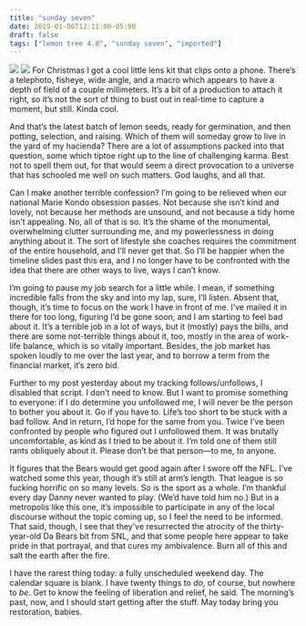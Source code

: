 ```yaml
---
title: "sunday seven"
date: 2019-01-06T12:11:00-05:00
draft: false
tags: ["lemon tree 4.0", "sunday seven", "imported"]
---
```

<img src="/2019/img/181776060715_0.jpg "/>
<img src="/2019/img/181776060715_1.jpg "/>
For Christmas I got a cool little lens kit that clips onto a phone. There’s a telephoto, fisheye, wide angle, and a macro which appears to have a depth of field of a couple millimeters. It’s a bit of a production to attach it right, so it’s not the sort of thing to bust out in real-time to capture a moment, but still. Kinda cool.</p><p>And that’s the latest batch of lemon seeds, ready for germination, and then potting, selection, and raising. Which of them will someday grow to live in the yard of my hacienda? There are a lot of assumptions packed into that question, some which tiptoe right up to the line of challenging karma. Best not to spell them out, for that would seem a direct provocation to a universe that has schooled me well on such matters. God laughs, and all that.

Can I make another terrible confession? I’m going to be relieved when our national Marie Kondo obsession passes. Not because she isn’t kind and lovely, not because her methods are unsound, and not because a tidy home isn’t appealing. No, all of that is so. It’s the shame of the monumental, overwhelming clutter surrounding me, and my powerlessness in doing anything about it. The sort of lifestyle she coaches requires the commitment of the entire household, and I’ll never get that. So I’ll be happier when the timeline slides past this era, and I no longer have to be confronted with the idea that there are other ways to live, ways I can’t know.

I’m going to pause my job search for a little while. I mean, if something incredible falls from the sky and into my lap, sure, I’ll listen. Absent that, though, it’s time to focus on the work I have in front of me. I’ve mailed it in there for too long, figuring I’d be gone soon, and I am starting to feel bad about it. It’s a terrible job in a lot of ways, but it (mostly) pays the bills, and there are some not-terrible things about it, too, mostly in the area of work-life balance, which is so vitally important. Besides, the job market has spoken loudly to me over the last year, and to borrow a term from the financial market, it’s zero bid.

Further to my post yesterday about my tracking follows/unfollows, I disabled that script. I don’t need to know. But I want to promise something to everyone: if I do determine you unfollowed me, I will never be the person to bother you about it. Go if you have to. Life’s too short to be stuck with a bad follow. And in return, I’d hope for the same from you. Twice I’ve been confronted by people who figured out I unfollowed them. It was brutally uncomfortable, as kind as I tried to be about it. I’m told one of them still rants obliquely about it. Please don’t be that person&mdash;to me, to anyone.

It figures that the Bears would get good again after I swore off the NFL. I’ve watched some this year, though it’s still at arm’s length. That league is so fucking horrific on so many levels. So is the sport as a whole. I’m thankful every day Danny never wanted to play. (We’d have told him no.) But in a metropolis like this one, it’s impossible to participate in any of the local discourse without the topic coming up, so I feel the need to be informed. That said, though, I see that they’ve resurrected the atrocity of the thirty-year-old Da Bears bit from SNL, and that some people here appear to take pride in that portrayal, and that cures my ambivalence. Burn all of this and salt the earth after the fire.

I have the rarest thing today: a fully unscheduled weekend day. The calendar square is blank. I have twenty things to <i>do</i>, of course, but nowhere to <i>be</i>. Get to know the feeling of liberation and relief, he said. The morning’s past, now, and I should start getting after the stuff. May today bring you restoration, babies.

